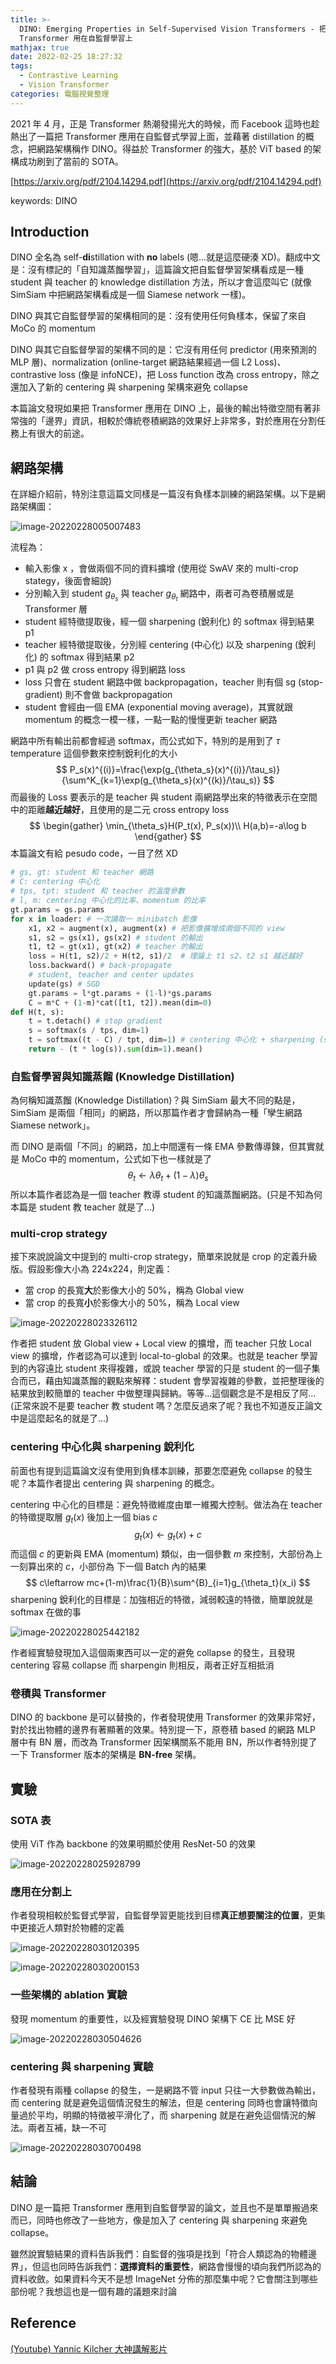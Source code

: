 ```yaml
---
title: >-
  DINO: Emerging Properties in Self-Supervised Vision Transformers - 把 Vision
  Transformer 用在自監督學習上
mathjax: true
date: 2022-02-25 18:27:32
tags: 
  - Contrastive Learning
  - Vision Transformer
categories: 電腦視覺整理
---
```


2021 年 4 月，正是 Transformer 熱潮發揚光大的時候，而 Facebook 這時也趁熱出了一篇把 Transformer 應用在自監督式學習上面，並藉著 distillation 的概念，把網路架構稱作 DINO。得益於 Transformer 的強大，基於 ViT based 的架構成功刷到了當前的 SOTA。

[https://arxiv.org/pdf/2104.14294.pdf](https://arxiv.org/pdf/2104.14294.pdf)

keywords: DINO
<!--more-->

## Introduction

DINO 全名為 self-**di**stillation with **no** labels (嗯…就是這麼硬湊 XD)。翻成中文是：沒有標記的「自知識蒸餾學習」，這篇論文把自監督學習架構看成是一種 student 與 teacher 的 knowledge distillation 方法，所以才會這麼叫它 (就像 SimSiam 中把網路架構看成是一個 Siamese network 一樣)。

DINO 與其它自監督學習的架構相同的是：沒有使用任何負樣本，保留了來自 MoCo 的 momentum

DINO 與其它自監督學習的架構不同的是：它沒有用任何 predictor (用來預測的 MLP 層)、normalization (online-target 網路結果經過一個 L2 Loss)、contrastive loss (像是 infoNCE)，把 Loss function 改為 cross entropy，除之還加入了新的 centering 與 sharpening 架構來避免 collapse

本篇論文發現如果把 Transformer 應用在 DINO 上，最後的輸出特徵空間有著非常強的「邊界」資訊，相較於傳統卷積網路的效果好上非常多，對於應用在分割任務上有很大的前途。

## 網路架構

在詳細介紹前，特別注意這篇文同樣是一篇沒有負樣本訓練的網路架構。以下是網路架構圖：

![image-20220228005007483](https://i.imgur.com/C58wnFx.png)

流程為：

* 輸入影像 x ，會做兩個不同的資料擴增 (使用從 SwAV 來的 multi-crop stategy，後面會細說)
* 分別輸入到 student $g_{\theta_s}$ 與 teacher $g_{\theta_t}$ 網路中，兩者可為卷積層或是 Transformer 層
* student 經特徵提取後，經一個 sharpening (銳利化) 的 softmax 得到結果 p1
* teacher 經特徵提取後，分別經 centering (中心化) 以及 sharpening (銳利化) 的 softmax 得到結果 p2
* p1 與 p2 做 cross entropy 得到網路 loss 
* loss 只會在 student 網路中做 backpropagation，teacher 則有個 sg (stop-gradient) 則不會做 backpropagation
* student 會經由一個 EMA (exponential moving average)，其實就跟 momentum 的概念一模一樣，一點一點的慢慢更新 teacher 網路

網路中所有輸出前都會經過 softmax，而公式如下，特別的是用到了 $\tau$  temperature 這個參數來控制銳利化的大小
$$
P_s(x)^{(i)}=\frac{\exp(g_{\theta_s}(x)^{(i)}/\tau_s)}{\sum^K_{k=1}\exp(g_{\theta_s}(x)^{(k)}/\tau_s)}
$$
而最後的 Loss 要表示的是 teacher 與 student 兩網路學出來的特徵表示在空間中的距離**越近越好**，且使用的是二元 cross entropy loss
$$
\begin{gather}
\min_{\theta_s}H(P_t(x), P_s(x))\\
H(a,b)=-a\log b
\end{gather}
$$
本篇論文有給 pesudo code，一目了然 XD

```python
# gs, gt: student 和 teacher 網路
# C: centering 中心化
# tps, tpt: student 和 teacher 的溫度參數
# l, m: centering 中心化的比率、momentum 的比率
gt.params = gs.params
for x in loader: # 一次讀取一 minibatch 影像
    x1, x2 = augment(x), augment(x) # 把影像擴增成兩個不同的 view
    s1, s2 = gs(x1), gs(x2) # student 的輸出
    t1, t2 = gt(x1), gt(x2) # teacher 的輸出
    loss = H(t1, s2)/2 + H(t2, s1)/2  # 理論上 t1 s2、t2 s1 越近越好
    loss.backward() # back-propagate
    # student, teacher and center updates
    update(gs) # SGD
    gt.params = l*gt.params + (1-l)*gs.params
    C = m*C + (1-m)*cat([t1, t2]).mean(dim=0)
def H(t, s):
    t = t.detach() # stop gradient
    s = softmax(s / tps, dim=1)
    t = softmax((t - C) / tpt, dim=1) # centering 中心化 + sharpening (softmax) 銳利化
    return - (t * log(s)).sum(dim=1).mean()
```

### 自監督學習與知識蒸餾 (Knowledge Distillation)

為何稱知識蒸餾 (Knowledge Distillation)？與 SimSiam 最大不同的點是，SimSiam 是兩個「相同」的網路，所以那篇作者才會歸納為一種「孿生網路 Siamese network」。

而 DINO 是兩個「不同」的網路，加上中間還有一條 EMA 參數傳導鍊，但其實就是 MoCo 中的 momentum，公式如下也一樣就是了
$$
\theta_t \leftarrow\lambda\theta_t+(1-\lambda)\theta_s
$$
所以本篇作者認為是一個 teacher 教導 student 的知識蒸餾網路。(只是不知為何本篇是 student 教 teacher 就是了…)

### multi-crop strategy

接下來說說論文中提到的 multi-crop strategy，簡單來說就是 crop 的定義升級版。假設影像大小為 224x224，則定義：

* 當 crop 的長寬**大**於影像大小的 50%，稱為 Global view
* 當 crop 的長寬**小**於影像大小的 50%，稱為 Local view

![image-20220228023326112](https://i.imgur.com/DqvnJ5s.png)

作者把 student 放 Global view + Local view 的擴增，而 teacher 只放 Local view 的擴增，作者認為可以達到 local-to-global 的效果。也就是 teacher 學習到的內容遠比 student 來得複雜，或說 teacher 學習的只是 student 的一個子集合而已，藉由知識蒸餾的觀點來解釋：student 會學習複雜的參數，並把整理後的結果放到較簡單的 teacher 中做整理與歸納。等等…這個觀念是不是相反了阿… (正常來說不是要 teacher 教 student 嗎？怎麼反過來了呢？我也不知道反正論文中是這麼起名的就是了…)

### centering 中心化與 sharpening 銳利化

前面也有提到這篇論文沒有使用到負樣本訓練，那要怎麼避免 collapse 的發生呢？本篇作者提出 centering 與 sharpening 的概念。

centering 中心化的目標是：避免特徵維度由單一維獨大控制。做法為在 teacher 的特徵提取層 $g_t(x)$ 後加上一個 bias $c$
$$
g_t(x)\leftarrow g_t(x)+c
$$
而這個 $c$ 的更新與 EMA (momentum) 類似，由一個參數 $m$ 來控制，大部份為上一刻算出來的 $c$，小部份為 下一個 Batch 內的結果
$$
c\leftarrow mc+(1-m)\frac{1}{B}\sum^{B}_{i=1}g_{\theta_t}(x_i)
$$
sharpening 銳利化的目標是：加強相近的特徵，減弱較遠的特徵，簡單說就是 softmax 在做的事

![image-20220228025442182](https://i.imgur.com/TaACCBY.png)

作者經實驗發現加入這個兩東西可以一定的避免 collapse 的發生，且發現 centering 容易 collapse 而 sharpengin 則相反，兩者正好互相抵消

### 卷積與 Transformer

DINO 的 backbone 是可以替換的，作者發現使用 Transformer 的效果非常好，對於找出物體的邊界有著顯著的效果。特別提一下，原卷積 based 的網路 MLP 層中有 BN 層，而改為 Transformer 因架構關系不能用 BN，所以作者特別提了一下 Transformer 版本的架構是 **BN-free** 架構。

## 實驗

### SOTA 表

使用 ViT 作為 backbone 的效果明顯於使用 ResNet-50 的效果

![image-20220228025928799](https://i.imgur.com/5i9dz5c.png)

### 應用在分割上

作者發現相較於監督式學習，自監督學習更能找到目標**真正想要關注的位置**，更集中更接近人類對於物體的定義

![image-20220228030120395](https://i.imgur.com/HBJFLEJ.png)

![image-20220228030200153](https://i.imgur.com/Epprwlk.png)

### 一些架構的 ablation 實驗

發現 momentum 的重要性，以及經實驗發現 DINO 架構下 CE 比 MSE 好

![image-20220228030504626](https://i.imgur.com/jmDdBXU.png)

### centering 與 sharpening 實驗

作者發現有兩種 collapse 的發生，一是網路不管 input 只往一大參數做為輸出，而 centering 就是避免這個情況發生的解法，但是 centering 同時也會讓特徵向量過於平均，明顯的特徵被平滑化了，而 sharpening 就是在避免這個情況的解法。兩者互補，缺一不可

![image-20220228030700498](https://i.imgur.com/OG431IX.png)

## 結論

DINO 是一篇把 Transformer 應用到自監督學習的論文，並且也不是單單搬過來而已，同時也修改了一些地方，像是加入了 centering 與 sharpening 來避免 collapse。

雖然說實驗結果的資料告訴我們：自監督的強項是找到「符合人類認為的物體邊界」，但這也同時告訴我們：**選擇資料的重要性**，網路會慢慢的頃向我們所認為的資料收斂。如果資料今天不是想 ImageNet 分佈的那麼集中呢？它會關注到哪些部份呢？我想這也是一個有趣的議題來討論

## Reference

[(Youtube) Yannic Kilcher 大神講解影片](https://www.youtube.com/watch?v=h3ij3F3cPIk&t=1010s&ab_channel=YannicKilcher)

